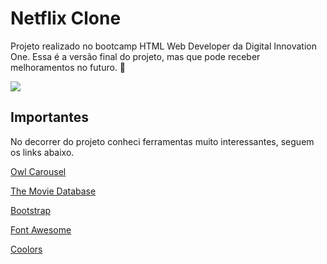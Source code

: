 # Netflix Clone

Projeto realizado no bootcamp HTML Web Developer da Digital Innovation One. Essa é a versão final do projeto, mas que pode receber melhoramentos no futuro. 🙂

![](https://github.com/cabarros3/projetos_web/blob/main/img/Capturar.PNG)


## Importantes

No decorrer do projeto conheci ferramentas muito interessantes, seguem os links abaixo.

[Owl Carousel](https://owlcarousel2.github.io/OwlCarousel2/)

[The Movie Database](https://www.themoviedb.org/?language=pt-BR)

[Bootstrap](https://getbootstrap.com/)

[Font Awesome](https://fontawesome.com/)

[Coolors](https://coolors.co/)
